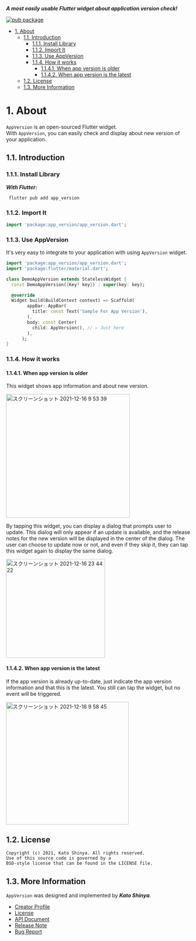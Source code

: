 **_A most easily usable Flutter widget about application version check!_**

[![pub package](https://img.shields.io/pub/v/app_version.svg)](https://pub.dev/packages/app_version)

<!-- TOC -->

- [1. About](#1-about)
  - [1.1. Introduction](#11-introduction)
    - [1.1.1. Install Library](#111-install-library)
    - [1.1.2. Import It](#112-import-it)
    - [1.1.3. Use AppVersion](#113-use-appversion)
    - [1.1.4. How it works](#114-how-it-works)
      - [1.1.4.1. When app version is older](#1141-when-app-version-is-older)
      - [1.1.4.2. When app version is the latest](#1142-when-app-version-is-the-latest)
  - [1.2. License](#12-license)
  - [1.3. More Information](#13-more-information)

<!-- /TOC -->

# 1. About

`AppVersion` is an open-sourced Flutter widget.</br>
With `AppVersion`, you can easily check and display about new version of your application.

## 1.1. Introduction

### 1.1.1. Install Library

**_With Flutter:_**

```terminal
 flutter pub add app_version
```

### 1.1.2. Import It

```dart
import 'package:app_version/app_version.dart';
```

### 1.1.3. Use AppVersion

It's very easy to integrate to your application with using `AppVersion` widget.

```dart
import 'package:app_version/app_version.dart';
import 'package:flutter/material.dart';

class DemoAppVersion extends StatelessWidget {
  const DemoAppVersion({Key? key}) : super(key: key);

  @override
  Widget build(BuildContext context) => Scaffold(
        appBar: AppBar(
          title: const Text('Sample For App Version'),
        ),
        body: const Center(
          child: AppVersion(), // ← Just here
        ),
      );
}
```

### 1.1.4. How it works

#### 1.1.4.1. When app version is older

This widget shows app information and about new version.

<img width="338" alt="スクリーンショット 2021-12-16 9 53 39" src="https://user-images.githubusercontent.com/13072231/146288139-c36d7725-d4db-4fb2-a5c0-fa27688975e2.png">

By tapping this widget, you can display a dialog that prompts user to update. This dialog will only appear if an update is available, and the release notes for the new version will be displayed in the center of the dialog. The user can choose to update now or not, and even if they skip it, they can tap this widget again to display the same dialog.

<img width="270" alt="スクリーンショット 2021-12-16 23 44 22" src="https://user-images.githubusercontent.com/13072231/146393060-bdbaca3b-7a82-406a-b702-0fb3387ffdef.png">

#### 1.1.4.2. When app version is the latest

If the app version is already up-to-date, just indicate the app version information and that this is the latest. You still can tap the widget, but no event will be triggered.

<img width="335" alt="スクリーンショット 2021-12-16 9 58 45" src="https://user-images.githubusercontent.com/13072231/146288508-262a2343-ffae-4862-9e65-c1867beae945.png">

## 1.2. License

```license
Copyright (c) 2021, Kato Shinya. All rights reserved.
Use of this source code is governed by a
BSD-style license that can be found in the LICENSE file.
```

## 1.3. More Information

`AppVersion` was designed and implemented by **_Kato Shinya_**.

- [Creator Profile](https://github.com/myConsciousness)
- [License](https://github.com/myConsciousness/app-version/blob/main/LICENSE)
- [API Document](https://pub.dev/documentation/app_version/latest/app_version/app_version-library.html)
- [Release Note](https://github.com/myConsciousness/app-version/releases)
- [Bug Report](https://github.com/myConsciousness/app-version/issues)
